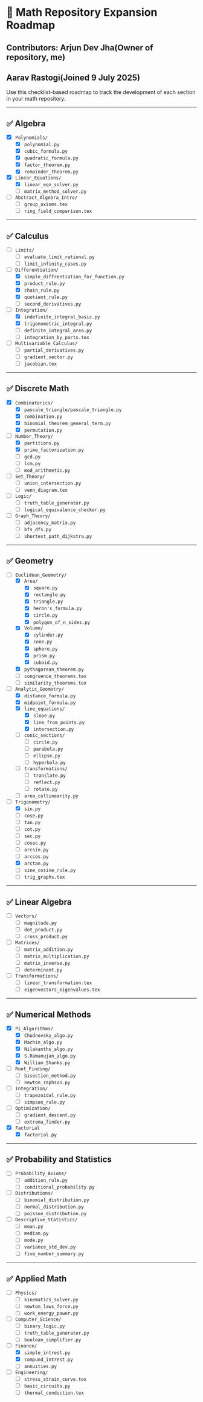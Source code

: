 # 📘 Math Repository Expansion Roadmap
## Contributors: Arjun Dev Jha(Owner of repository, me)
##               Aarav Rastogi(Joined 9 July 2025)

Use this checklist-based roadmap to track the development of each section in your math repository.  

---

## ✅ Algebra

- [x] `Polynomials/`
  - [x] `polynomial.py`
  - [x] `cubic_formula.py`
  - [x] `quadratic_formula.py`
  - [x] `factor_theorem.py`
  - [x] `remainder_theorem.py`
- [x] `Linear_Equations/`
  - [x] `linear_eqn_solver.py`
  - [ ] `matrix_method_solver.py`
- [ ] `Abstract_Algebra_Intro/`
  - [ ] `group_axioms.tex`
  - [ ] `ring_field_comparison.tex`

---

## ✅ Calculus

- [ ] `Limits/`
  - [ ] `evaluate_limit_rational.py`
  - [ ] `limit_infinity_cases.py`
- [ ] `Differentiation/`
  - [x] `simple_diffrentiation_for_function.py`
  - [x] `product_rule.py`
  - [x] `chain_rule.py`
  - [x] `quotient_rule.py`
  - [ ] `second_derivatives.py`
- [ ] `Integration/`
  - [x] `indefinite_integral_basic.py`
  - [x] `trigonometric_integral.py`
  - [ ] `definite_integral_area.py`
  - [ ] `integration_by_parts.tex`
- [ ] `Multivariable_Calculus/`
  - [ ] `partial_derivatives.py`
  - [ ] `gradient_vector.py`
  - [ ] `jacobian.tex`

---

## ✅ Discrete Math

- [x] `Combinatorics/`
  - [x] `pascale_triangle/pascale_triangle.py`
  - [x] `combination.py`
  - [x] `binomial_theorem_general_term.py`
  - [x] `permutation.py`
- [ ] `Number_Theory/`
  - [x] `partitions.py`
  - [x] `prime_factorization.py`
  - [ ] `gcd.py`
  - [ ] `lcm.py`
  - [ ] `mod_arithmetic.py`
- [ ] `Set_Theory/`
  - [ ] `union_intersection.py`
  - [ ] `venn_diagram.tex`
- [ ] `Logic/`
  - [ ] `truth_table_generator.py`
  - [ ] `logical_equivalence_checker.py`
- [ ] `Graph_Theory/`
  - [ ] `adjacency_matrix.py`
  - [ ] `bfs_dfs.py`
  - [ ] `shortest_path_dijkstra.py`

---

## ✅ Geometry

- [ ] `Euclidean_Geometry/`
  - [x] `Area/`
    - [x] `square.py`
    - [x] `rectangle.py`
    - [x] `triangle.py`
    - [x] `heron's_formula.py`
    - [x] `circle.py`
    - [x] `polygon_of_n_sides.py`
  - [x] `Volume/`
    - [x] `cylinder.py`
    - [x] `cone.py`
    - [x] `sphere.py`
    - [x] `prism.py`
    - [x] `cuboid.py`
  - [x] `pythagorean_theorem.py`
  - [ ] `congruence_theorems.tex`
  - [ ] `similarity_theorems.tex`
- [ ] `Analytic_Geometry/`
  - [x] `distance_formula.py`
  - [x] `midpoint_formula.py`
  - [x] `line_equations/`
    - [x] `slope.py`
    - [x] `line_from_points.py`
    - [x] `intersection.py`
  - [ ] `conic_sections/`
    - [ ] `circle.py`
    - [ ] `parabola.py`
    - [ ] `ellipse.py`
    - [ ] `hyperbola.py`
  - [ ] `transformations/`
    - [ ] `translate.py`
    - [ ] `reflect.py`
    - [ ] `rotate.py`
  - [ ] `area_collinearity.py`
- [ ] `Trigonometry/`
  - [x] `sin.py`
  - [ ] `cose.py`
  - [ ] `tan.py`
  - [ ] `cot.py`
  - [ ] `sec.py`
  - [ ] `cosec.py`
  - [ ] `arcsin.py`
  - [ ] `arccos.py`
  - [x] `arctan.py`
  - [ ] `sine_cosine_rule.py`
  - [ ] `trig_graphs.tex` 

---

## ✅ Linear Algebra

- [ ] `Vectors/`
  - [ ] `magnitude.py`
  - [ ] `dot_product.py`
  - [ ] `cross_product.py`
- [ ] `Matrices/`
  - [ ] `matrix_addition.py`
  - [ ] `matrix_multiplication.py`
  - [ ] `matrix_inverse.py`
  - [ ] `determinant.py`
- [ ] `Transformations/`
  - [ ] `linear_transformation.tex`
  - [ ] `eigenvectors_eigenvalues.tex`

---

## ✅ Numerical Methods

- [x] `Pi_Algorithms/`
  - [x] `Chudnovsky_algo.py`
  - [x] `Machin_algo.py`
  - [x] `Nilakanths_algo.py`
  - [x] `S.Ramanujan_algo.py`
  - [x] `William_Shanks.py`
- [ ] `Root_Finding/`
  - [ ] `bisection_method.py`
  - [ ] `newton_raphson.py`
- [ ] `Integration/`
  - [ ] `trapezoidal_rule.py`
  - [ ] `simpson_rule.py`
- [ ] `Optimization/`
  - [ ] `gradient_descent.py`
  - [ ] `extrema_finder.py`
- [x] `Factorial`
  - [x] `factorial.py`

---

## ✅ Probability and Statistics

- [ ] `Probability_Axioms/`
  - [ ] `addition_rule.py`
  - [ ] `conditional_probability.py`
- [ ] `Distributions/`
  - [ ] `binomial_distribution.py`
  - [ ] `normal_distribution.py`
  - [ ] `poisson_distribution.py`
- [ ] `Descriptive_Statistics/`
  - [ ] `mean.py`
  - [ ] `median.py`
  - [ ] `mode.py`
  - [ ] `variance_std_dev.py`
  - [ ] `five_number_summary.py`

---

## ✅ Applied Math

- [ ] `Physics/`
  - [ ] `kinematics_solver.py`
  - [ ] `newton_laws_force.py`
  - [ ] `work_energy_power.py`
- [ ] `Computer_Science/`
  - [ ] `binary_logic.py`
  - [ ] `truth_table_generator.py`
  - [ ] `boolean_simplifier.py`
- [ ] `Finance/`
  - [x] `simple_intrest.py`
  - [x] `compund_intrest.py`
  - [ ] `annuities.py`
- [ ] `Engineering/`
  - [ ] `stress_strain_curve.tex` 
  - [ ] `basic_circuits.py`
  - [ ] `thermal_conduction.tex` 
